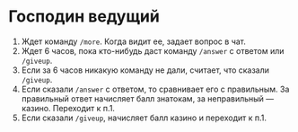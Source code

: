 # Господин ведущий

1. Ждет команду `/more`. Когда видит ее, задает вопрос в чат.
2. Ждет 6 часов, пока кто-нибудь даст команду `/answer` с ответом или `/giveup`.
3. Если за 6 часов никакую команду не дали, считает, что сказали `/giveup`.
4. Если сказали `/answer` с ответом, то сравнивает его с правильным. За правильный ответ начисляет балл знатокам, за неправильный — казино. Переходит к п.1.
5. Если сказали  `/giveup`, начисляет балл казино и переходит к п.1.